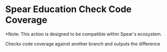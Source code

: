 # Spear Education Check Code Coverage
*Note: This action is designed to be compatible within Spear's ecosystem.

Checks code coverage against another branch and outputs the difference
